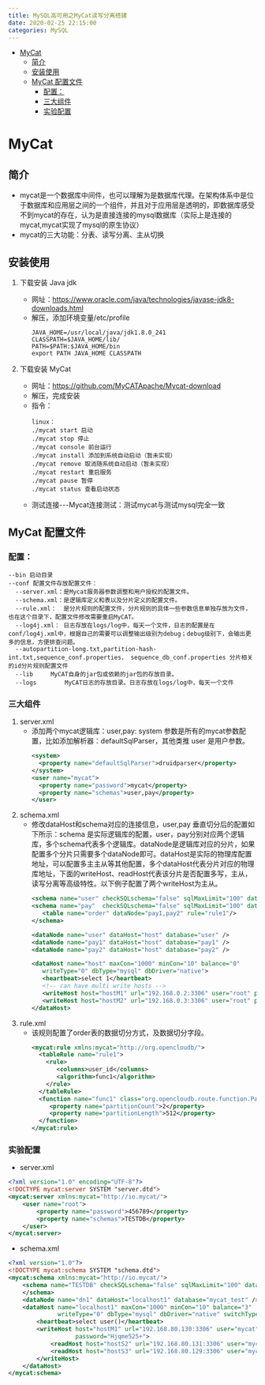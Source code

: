 ```yaml
---
title: MySQL高可用之MyCat读写分离搭建
date: 2020-02-25 22:15:00
categories: MySQL
---
```

<!-- TOC START min:1 max:3 link:true asterisk:false update:true -->
- [MyCat](#mycat)
  - [简介](#简介)
  - [安装使用](#安装使用)
  - [MyCat 配置文件](#mycat-配置文件)
    - [配置：](#配置)
    - [三大组件](#三大组件)
    - [实验配置](#实验配置)
<!-- TOC END -->
<!--more-->

# MyCat

## 简介
- mycat是一个数据库中间件，也可以理解为是数据库代理。在架构体系中是位于数据库和应用层之间的一个组件，并且对于应用层是透明的，即数据库感受不到mycat的存在，认为是直接连接的mysql数据库（实际上是连接的mycat,mycat实现了mysql的原生协议）
- mycat的三大功能：分表、读写分离、主从切换

## 安装使用
1.  下载安装 Java jdk
    - 网址：https://www.oracle.com/java/technologies/javase-jdk8-downloads.html
    - 解压，添加环境变量/etc/profile
        ```
        JAVA_HOME=/usr/local/java/jdk1.8.0_241
        CLASSPATH=$JAVA_HOME/lib/
        PATH=$PATH:$JAVA_HOME/bin
        export PATH JAVA_HOME CLASSPATH
        ```

2.  下载安装 MyCat
    - 网址：https://github.com/MyCATApache/Mycat-download
    - 解压，完成安装
    - 指令：
        ```
        linux：
        ./mycat start 启动
        ./mycat stop 停止
        ./mycat console 前台运行
        ./mycat install 添加到系统自动启动（暂未实现）
        ./mycat remove 取消随系统自动启动（暂未实现）
        ./mycat restart 重启服务
        ./mycat pause 暂停
        ./mycat status 查看启动状态
        ```
    - 测试连接---Mycat连接测试：测试mycat与测试mysql完全一致

## MyCat 配置文件

### 配置：
```
--bin 启动目录
--conf 配置文件存放配置文件：
  --server.xml：是Mycat服务器参数调整和用户授权的配置文件。
  --schema.xml：是逻辑库定义和表以及分片定义的配置文件。
  --rule.xml：  是分片规则的配置文件，分片规则的具体一些参数信息单独存放为文件，也在这个目录下，配置文件修改需要重启MyCAT。
  --log4j.xml： 日志存放在logs/log中，每天一个文件，日志的配置是在conf/log4j.xml中，根据自己的需要可以调整输出级别为debug；debug级别下，会输出更多的信息，方便排查问题。
  --autopartition-long.txt,partition-hash-int.txt,sequence_conf.properties， sequence_db_conf.properties 分片相关的id分片规则配置文件
  --lib	    MyCAT自身的jar包或依赖的jar包的存放目录。
  --logs        MyCAT日志的存放目录。日志存放在logs/log中，每天一个文件
```

### 三大组件
1.  server.xml
    - 添加两个mycat逻辑库：user,pay: system 参数是所有的mycat参数配置，比如添加解析器：defaultSqlParser，其他类推 user 是用户参数。
      ```xml
      <system>
      	<property name="defaultSqlParser">druidparser</property>
      </system>
      <user name="mycat">
      	<property name="password">mycat</property>
      	<property name="schemas">user,pay</property>
      </user>
      ```
2.  schema.xml
    - 修改dataHost和schema对应的连接信息，user,pay 垂直切分后的配置如下所示：schema 是实际逻辑库的配置，user，pay分别对应两个逻辑库，多个schema代表多个逻辑库。dataNode是逻辑库对应的分片，如果配置多个分片只需要多个dataNode即可。dataHost是实际的物理库配置地址，可以配置多主主从等其他配置，多个dataHost代表分片对应的物理库地址，下面的writeHost、readHost代表该分片是否配置多写，主从，读写分离等高级特性。以下例子配置了两个writeHost为主从。
        ```xml
        <schema name="user" checkSQLschema="false" sqlMaxLimit="100" dataNode="user" />
        <schema name="pay"  checkSQLschema="false" sqlMaxLimit="100" dataNode="pay" >
           <table name="order" dataNode="pay1,pay2" rule="rule1"/>
        </schema>

        <dataNode name="user" dataHost="host" database="user" />
        <dataNode name="pay1" dataHost="host" database="pay1" />
        <dataNode name="pay2" dataHost="host" database="pay2" />

        <dataHost name="host" maxCon="1000" minCon="10" balance="0"
           writeType="0" dbType="mysql" dbDriver="native">
           <heartbeat>select 1</heartbeat>
           <!-- can have multi write hosts -->
           <writeHost host="hostM1" url="192.168.0.2:3306" user="root" password="root" />
           <writeHost host="hostM2" url="192.168.0.3:3306" user="root" password="root" />
        </dataHost>
        ```
3.  rule.xml
    - 该规则配置了order表的数据切分方式，及数据切分字段。
      ```xml
      <mycat:rule xmlns:mycat="http://org.opencloudb/">
        <tableRule name="rule1">
          <rule>
             <columns>user_id</columns>
             <algorithm>func1</algorithm>
          </rule>
        </tableRule>
        <function name="func1" class="org.opencloudb.route.function.PartitionByLong">
           <property name="partitionCount">2</property>
           <property name="partitionLength">512</property>
        </function>
      </mycat:rule>
      ```

### 实验配置
- server.xml
```xml
<?xml version="1.0" encoding="UTF-8"?>
<!DOCTYPE mycat:server SYSTEM "server.dtd">
<mycat:server xmlns:mycat="http://io.mycat/">
	<user name="root">
		<property name="password">456789</property>
		<property name="schemas">TESTDB</property>
	</user>
</mycat:server>
```

- schema.xml
```xml
<?xml version="1.0"?>
<!DOCTYPE mycat:schema SYSTEM "schema.dtd">
<mycat:schema xmlns:mycat="http://io.mycat/">
	<schema name="TESTDB" checkSQLschema="false" sqlMaxLimit="100" dataNode="dn1">
	</schema>
	<dataNode name="dn1" dataHost="localhost1" database="mycat_test" />
	<dataHost name="localhost1" maxCon="1000" minCon="10" balance="3"
			  writeType="0" dbType="mysql" dbDriver="native" switchType="1"  slaveThreshold="100">
		<heartbeat>select user()</heartbeat>
		<writeHost host="hostM1" url="192.168.80.130:3306" user="mycat"
				   password="Hjqme525+">
			<readHost host="hostS2" url="192.168.80.131:3306" user="mycat" password="Hjqme525+" />
			<readHost host="hostS3" url="192.168.80.129:3306" user="mycat" password="Hjqme525+" />
		</writeHost>
	</dataHost>
</mycat:schema>
```
